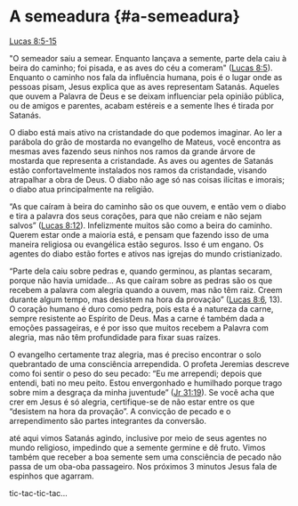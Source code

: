 # **A semeadura** {#a-semeadura}

[Lucas 8:5-15](http://bibliaonline.com.br/acf/lc/8/5-15)

&quot;O semeador saiu a semear. Enquanto lançava a semente, parte dela caiu à beira do caminho; foi pisada, e as aves do céu a comeram&quot; ([Lucas 8:5](http://bibliaonline.com.br/acf/lc/8/5)). Enquanto o caminho nos fala da influência humana, pois é o lugar onde as pessoas pisam, Jesus explica que as aves representam Satanás. Aqueles que ouvem a Palavra de Deus e se deixam influenciar pela opinião pública, ou de amigos e parentes, acabam estéreis e a semente lhes é tirada por Satanás.

O diabo está mais ativo na cristandade do que podemos imaginar. Ao ler a parábola do grão de mostarda no evangelho de Mateus, você encontra as mesmas aves fazendo seus ninhos nos ramos da grande árvore de mostarda que representa a cristandade. As aves ou agentes de Satanás estão confortavelmente instalados nos ramos da cristandade, visando atrapalhar a obra de Deus. O diabo não age só nas coisas ilícitas e imorais; o diabo atua principalmente na religião.

“As que caíram à beira do caminho são os que ouvem, e então vem o diabo e tira a palavra dos seus corações, para que não creiam e não sejam salvos” ([Lucas 8:12](http://bibliaonline.com.br/acf/lc/8/12)). Infelizmente muitos são como a beira do caminho. Querem estar onde a maioria está, e pensam que fazendo isso de uma maneira religiosa ou evangélica estão seguros. Isso é um engano. Os agentes do diabo estão fortes e ativos nas igrejas do mundo cristianizado.

“Parte dela caiu sobre pedras e, quando germinou, as plantas secaram, porque não havia umidade... As que caíram sobre as pedras são os que recebem a palavra com alegria quando a ouvem, mas não têm raiz. Creem durante algum tempo, mas desistem na hora da provação” ([Lucas 8:6](http://bibliaonline.com.br/acf/lc/8/6), 13). O coração humano é duro como pedra, pois esta é a natureza da carne, sempre resistente ao Espírito de Deus. Mas a carne é também dada a emoções passageiras, e é por isso que muitos recebem a Palavra com alegria, mas não têm profundidade para fixar suas raízes.

O evangelho certamente traz alegria, mas é preciso encontrar o solo quebrantado de uma consciência arrependida. O profeta Jeremias descreve como foi sentir o peso do seu pecado: “Eu me arrependi; depois que entendi, bati no meu peito. Estou envergonhado e humilhado porque trago sobre mim a desgraça da minha juventude” ([Jr 31:19](http://bibliaonline.com.br/acf/jr/31/19)). Se você acha que crer em Jesus é só alegria, certifique-se de não estar entre os que “desistem na hora da provação”. A convicção de pecado e o arrependimento são partes integrantes da conversão.

até aqui vimos Satanás agindo, inclusive por meio de seus agentes no mundo religioso, impedindo que a semente germine e dê fruto. Vimos também que receber a boa semente sem uma consciência de pecado não passa de um oba-oba passageiro. Nos próximos 3 minutos Jesus fala de espinhos que agarram.

tic-tac-tic-tac...